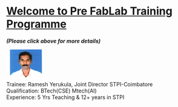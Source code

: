 # [Welcome to Pre FabLab Training  Programme](/mdfiles/first.md) 
***(Please click above for more details)***

![Trainee](/images/ramesh-passport.jpeg)    
Trainee: Ramesh Yerukula, Joint Director  STPI-Coimbatore     
Qualification: BTech(CSE) Mtech(AI)  
Experience:  5 Yrs Teaching  & 12+ years in STPI    




